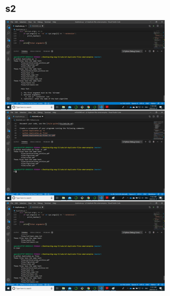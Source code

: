 # s2



![](python%20duplicates.py%20-h%20.png)
![](python%20duplicates.py%20files%20-e%20.pdf%20.png)
![](python%20duplicates.py%20files.png)
